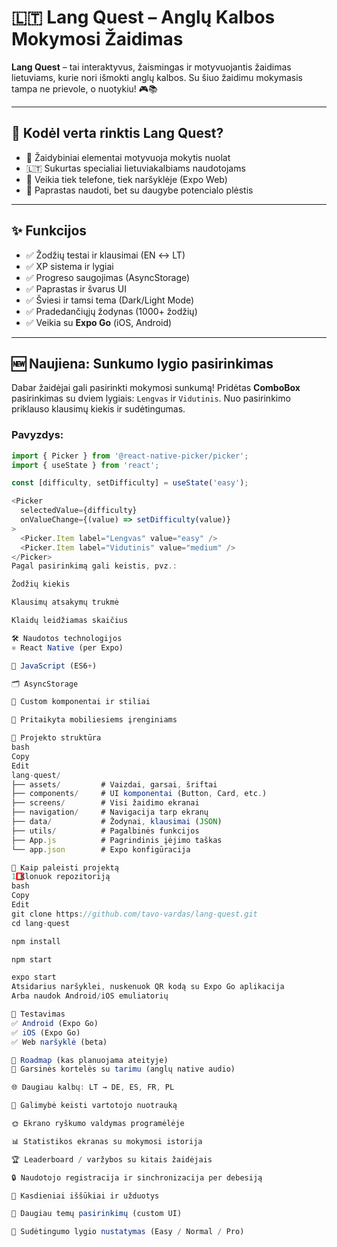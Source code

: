 # 🇱🇹 Lang Quest – Anglų Kalbos Mokymosi Žaidimas

**Lang Quest** – tai interaktyvus, žaismingas ir motyvuojantis žaidimas lietuviams, kurie nori išmokti anglų kalbos. Su šiuo žaidimu mokymasis tampa ne prievole, o nuotykiu! 🎮📚

---

## 🧠 Kodėl verta rinktis Lang Quest?

- 🧩 Žaidybiniai elementai motyvuoja mokytis nuolat  
- 🇱🇹 Sukurtas specialiai lietuviakalbiams naudotojams  
- 📱 Veikia tiek telefone, tiek naršyklėje (Expo Web)  
- 🚀 Paprastas naudoti, bet su daugybe potencialo plėstis  

---

## ✨ Funkcijos

- ✅ Žodžių testai ir klausimai (EN ↔ LT)  
- ✅ XP sistema ir lygiai  
- ✅ Progreso saugojimas (AsyncStorage)  
- ✅ Paprastas ir švarus UI  
- ✅ Šviesi ir tamsi tema (Dark/Light Mode)  
- ✅ Pradedančiųjų žodynas (1000+ žodžių)  
- ✅ Veikia su **Expo Go** (iOS, Android)  

---

## 🆕 Naujiena: Sunkumo lygio pasirinkimas

Dabar žaidėjai gali pasirinkti mokymosi sunkumą! Pridėtas **ComboBox** pasirinkimas su dviem lygiais: `Lengvas` ir `Vidutinis`. Nuo pasirinkimo priklauso klausimų kiekis ir sudėtingumas.

### Pavyzdys:

```js
import { Picker } from '@react-native-picker/picker';
import { useState } from 'react';

const [difficulty, setDifficulty] = useState('easy');

<Picker
  selectedValue={difficulty}
  onValueChange={(value) => setDifficulty(value)}
>
  <Picker.Item label="Lengvas" value="easy" />
  <Picker.Item label="Vidutinis" value="medium" />
</Picker>
Pagal pasirinkimą gali keistis, pvz.:

Žodžių kiekis

Klausimų atsakymų trukmė

Klaidų leidžiamas skaičius

🛠️ Naudotos technologijos
⚛️ React Native (per Expo)

📜 JavaScript (ES6+)

🗂️ AsyncStorage

🎨 Custom komponentai ir stiliai

📱 Pritaikyta mobiliesiems įrenginiams

📁 Projekto struktūra
bash
Copy
Edit
lang-quest/
├── assets/         # Vaizdai, garsai, šriftai
├── components/     # UI komponentai (Button, Card, etc.)
├── screens/        # Visi žaidimo ekranai
├── navigation/     # Navigacija tarp ekranų
├── data/           # Žodynai, klausimai (JSON)
├── utils/          # Pagalbinės funkcijos
├── App.js          # Pagrindinis įėjimo taškas
└── app.json        # Expo konfigūracija

🚀 Kaip paleisti projektą
1️⃣ Klonuok repozitoriją
bash
Copy
Edit
git clone https://github.com/tavo-vardas/lang-quest.git
cd lang-quest

npm install

npm start

expo start
Atsidarius naršyklei, nuskenuok QR kodą su Expo Go aplikacija
Arba naudok Android/iOS emuliatorių

🧪 Testavimas
✅ Android (Expo Go)
✅ iOS (Expo Go)
✅ Web naršyklė (beta)

📌 Roadmap (kas planuojama ateityje)
📢 Garsinės kortelės su tarimu (anglų native audio)

🌐 Daugiau kalbų: LT → DE, ES, FR, PL

📸 Galimybė keisti vartotojo nuotrauką

🌞 Ekrano ryškumo valdymas programėlėje

📊 Statistikos ekranas su mokymosi istorija

🏆 Leaderboard / varžybos su kitais žaidėjais

🔒 Naudotojo registracija ir sinchronizacija per debesiją

📆 Kasdieniai iššūkiai ir užduotys

🎨 Daugiau temų pasirinkimų (custom UI)

🧠 Sudėtingumo lygio nustatymas (Easy / Normal / Pro)